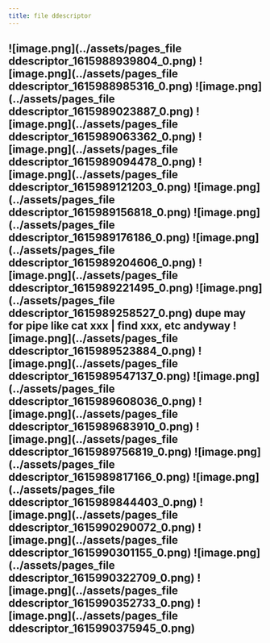 ```yaml
---
title: file ddescriptor
---
```


## ![image.png](../assets/pages_file ddescriptor_1615988939804_0.png) ![image.png](../assets/pages_file ddescriptor_1615988985316_0.png) ![image.png](../assets/pages_file ddescriptor_1615989023887_0.png) ![image.png](../assets/pages_file ddescriptor_1615989063362_0.png) ![image.png](../assets/pages_file ddescriptor_1615989094478_0.png) ![image.png](../assets/pages_file ddescriptor_1615989121203_0.png) ![image.png](../assets/pages_file ddescriptor_1615989156818_0.png) ![image.png](../assets/pages_file ddescriptor_1615989176186_0.png) ![image.png](../assets/pages_file ddescriptor_1615989204606_0.png) ![image.png](../assets/pages_file ddescriptor_1615989221495_0.png) ![image.png](../assets/pages_file ddescriptor_1615989258527_0.png) dupe may for pipe like cat xxx | find xxx, etc andyway ![image.png](../assets/pages_file ddescriptor_1615989523884_0.png) ![image.png](../assets/pages_file ddescriptor_1615989547137_0.png) ![image.png](../assets/pages_file ddescriptor_1615989608036_0.png) ![image.png](../assets/pages_file ddescriptor_1615989683910_0.png) ![image.png](../assets/pages_file ddescriptor_1615989756819_0.png) ![image.png](../assets/pages_file ddescriptor_1615989817166_0.png) ![image.png](../assets/pages_file ddescriptor_1615989844403_0.png) ![image.png](../assets/pages_file ddescriptor_1615990290072_0.png) ![image.png](../assets/pages_file ddescriptor_1615990301155_0.png) ![image.png](../assets/pages_file ddescriptor_1615990322709_0.png) ![image.png](../assets/pages_file ddescriptor_1615990352733_0.png) ![image.png](../assets/pages_file ddescriptor_1615990375945_0.png)
